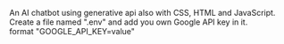 An AI chatbot using generative api also with CSS, HTML and JavaScript.<br/>
Create a file named ".env" and add you own Google API key in it.<br/>
format "GOOGLE_API_KEY=value"


